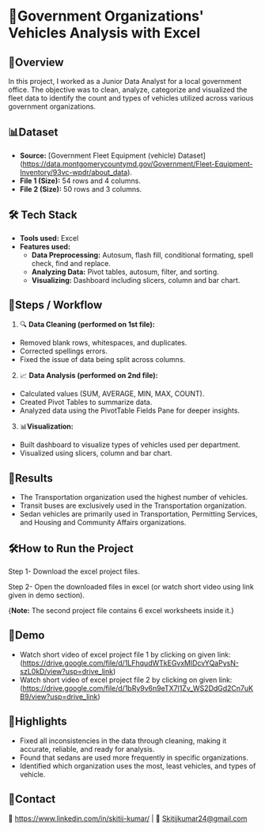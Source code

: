 
# 🏡Government Organizations' Vehicles Analysis with Excel



## 📄Overview
In this project, I worked as a Junior Data Analyst for a local government office. The objective was to clean, analyze, categorize and visualized the fleet data to identify the count and types of vehicles utilized across various government organizations.
## 📊Dataset
- **Source:** [Government Fleet Equipment (vehicle) Dataset] (https://data.montgomerycountymd.gov/Government/Fleet-Equipment-Inventory/93vc-wpdr/about_data).  
- **File 1 (Size):** 54 rows and 4 columns.
- **File 2 (Size):** 50 rows and 3 columns.  
## 🛠️ Tech Stack
- **Tools used:** Excel
- **Features used:** 
  - **Data Preprocessing:** Autosum, flash fill, conditional formating, spell check, find and replace.
  - **Analyzing Data:** Pivot tables, autosum, filter, and sorting.
  - **Visualizing:** Dashboard including slicers, column and bar chart.  
## 🚀Steps / Workflow
1. 🔍 **Data Cleaning (performed on 1st file):** 
- Removed blank rows, whitespaces, and duplicates.
- Corrected spellings errors.
- Fixed the issue of data being split across columns.
2. 📈 **Data Analysis (performed on 2nd file):**
- Calculated values (SUM, AVERAGE, MIN, MAX, COUNT).
- Created Pivot Tables to summarize data.
- Analyzed data using the PivotTable Fields Pane for deeper insights.
3. 📊**Visualization:**
- Built dashboard to visualize types of vehicles used per department.
- Visualized using slicers, column and bar chart.
## 🎯Results
- The Transportation organization used the highest number of vehicles.
- Transit buses are exclusively used in the Transportation organization.
- Sedan vehicles are primarily used in Transportation, Permitting Services, and Housing and Community Affairs organizations.
## 🛠️How to Run the Project
Step 1- Download the excel project files.

Step 2- Open the downloaded files in excel (or watch short video using link given in demo section).

{**Note:** The second project file contains 6 excel worksheets inside it.}
## 🔗Demo
- Watch short video of excel project file 1 by clicking on given link: (https://drive.google.com/file/d/1LFhqudWTkEGvxMlDcvYQaPysN-szL0kD/view?usp=drive_link)
- Watch short video of excel project file 2 by clicking on given link: (https://drive.google.com/file/d/1bRy9v6n9eTX7l1Zv_WS2DdGd2Cn7uKB9/view?usp=drive_link)

## 🌟Highlights
- Fixed all inconsistencies in the data through cleaning, making it accurate, reliable, and ready for analysis.
- Found that sedans are used more frequently in specific organizations. 
- Identified which organization uses the most, least vehicles, and types of vehicle.
## 🤝Contact
💼 https://www.linkedin.com/in/skitij-kumar/ | 📧 Skitijkumar24@gmail.com
